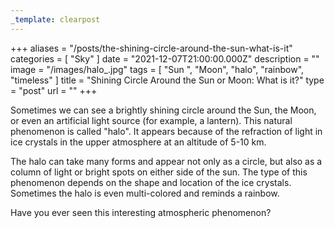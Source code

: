```yaml
---
_template: clearpost
---
```



+++
aliases = "/posts/the-shining-circle-around-the-sun-what-is-it"
categories = [ "Sky" ]
date = "2021-12-07T21:00:00.000Z"
description = ""
image = "/images/halo_.jpg"
tags = [ "Sun ", "Moon", "halo", "rainbow", "timeless" ]
title = "Shining Circle Around the Sun or Moon: What is it?"
type = "post"
url = ""
+++


Sometimes we can see a brightly shining circle around the Sun, the Moon, or even an artificial light source (for example, a lantern). This natural phenomenon is called "halo". It appears because of the refraction of light in ice crystals in the upper atmosphere at an altitude of 5-10 km.

The halo can take many forms and appear not only as a circle, but also as a column of light or bright spots on either side of the sun. The type of this phenomenon depends on the shape and location of the ice crystals. Sometimes the halo is even multi-colored and reminds a rainbow.

Have you ever seen this interesting atmospheric phenomenon?
